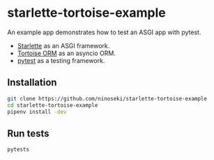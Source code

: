 # starlette-tortoise-example

An example app demonstrates how to test an ASGI app with pytest.

- [Starlette](https://www.starlette.io/) as an ASGI framework.
- [Tortoise ORM](https://github.com/tortoise/tortoise-orm) as an asyncio ORM.
- [pytest](https://docs.pytest.org/en/latest/) as a testing framework.

## Installation

```bash
git clone https://github.com/ninoseki/starlette-tortoise-example
cd starlette-tortoise-example
pipenv install -dev
```

## Run tests

```
pytests
```
